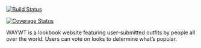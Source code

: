 [![Build Status](https://travis-ci.org/hzab/waywt.svg?branch=master)](https://travis-ci.org/hzab/waywt)

[![Coverage Status](https://coveralls.io/repos/hzab/waywt/badge.png?branch=master)](https://coveralls.io/r/hzab/waywt?branch=master)


WAYWT is a lookbook website featuring user-submitted outfits by people all over the world. Users can vote on looks to determine what’s popular.




